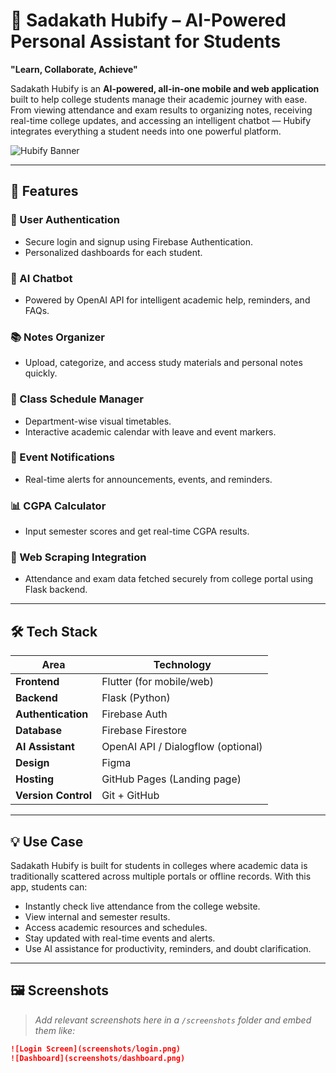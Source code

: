 # 📱 Sadakath Hubify – AI-Powered Personal Assistant for Students

**"Learn, Collaborate, Achieve"**

Sadakath Hubify is an **AI-powered, all-in-one mobile and web application** built to help college students manage their academic journey with ease. From viewing attendance and exam results to organizing notes, receiving real-time college updates, and accessing an intelligent chatbot — Hubify integrates everything a student needs into one powerful platform.

![Hubify Banner](docs/assets/banner.png) <!-- (Replace with your actual banner path if any) -->

---

## 🚀 Features

### 🔐 User Authentication
- Secure login and signup using Firebase Authentication.
- Personalized dashboards for each student.

### 🤖 AI Chatbot
- Powered by OpenAI API for intelligent academic help, reminders, and FAQs.

### 📚 Notes Organizer
- Upload, categorize, and access study materials and personal notes quickly.

### 📅 Class Schedule Manager
- Department-wise visual timetables.
- Interactive academic calendar with leave and event markers.

### 🔔 Event Notifications
- Real-time alerts for announcements, events, and reminders.

### 📊 CGPA Calculator
- Input semester scores and get real-time CGPA results.

### 🧠 Web Scraping Integration
- Attendance and exam data fetched securely from college portal using Flask backend.

---

## 🛠️ Tech Stack

| Area               | Technology                          |
|--------------------|--------------------------------------|
| **Frontend**       | Flutter (for mobile/web)             |
| **Backend**        | Flask (Python)                       |
| **Authentication** | Firebase Auth                        |
| **Database**       | Firebase Firestore                   |
| **AI Assistant**   | OpenAI API / Dialogflow (optional)   |
| **Design**         | Figma                                |
| **Hosting**        | GitHub Pages (Landing page)          |
| **Version Control**| Git + GitHub                         |

---

## 💡 Use Case

Sadakath Hubify is built for students in colleges where academic data is traditionally scattered across multiple portals or offline records. With this app, students can:

- Instantly check live attendance from the college website.
- View internal and semester results.
- Access academic resources and schedules.
- Stay updated with real-time events and alerts.
- Use AI assistance for productivity, reminders, and doubt clarification.

---

## 🖼️ Screenshots

> _Add relevant screenshots here in a `/screenshots` folder and embed them like:_
```markdown
![Login Screen](screenshots/login.png)
![Dashboard](screenshots/dashboard.png)
